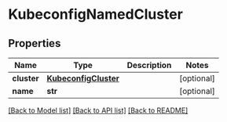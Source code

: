 # KubeconfigNamedCluster

## Properties
Name | Type | Description | Notes
------------ | ------------- | ------------- | -------------
**cluster** | [**KubeconfigCluster**](KubeconfigCluster.md) |  | [optional] 
**name** | **str** |  | [optional] 

[[Back to Model list]](../README.md#documentation-for-models) [[Back to API list]](../README.md#documentation-for-api-endpoints) [[Back to README]](../README.md)



